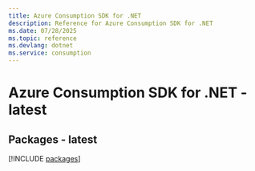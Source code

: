```yaml
---
title: Azure Consumption SDK for .NET
description: Reference for Azure Consumption SDK for .NET
ms.date: 07/28/2025
ms.topic: reference
ms.devlang: dotnet
ms.service: consumption
---
```

# Azure Consumption SDK for .NET - latest
## Packages - latest
[!INCLUDE [packages](consumption-index.md)]